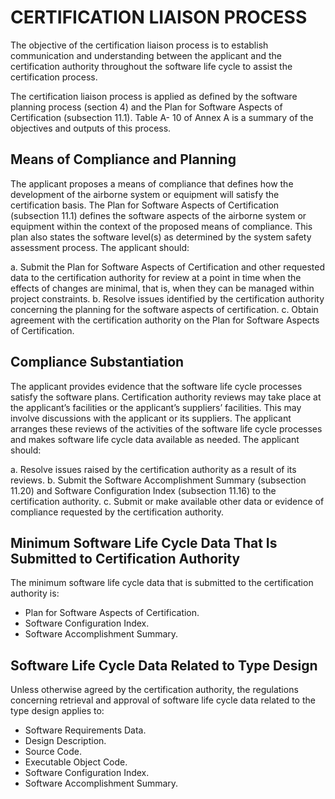 # CERTIFICATION LIAISON PROCESS

The objective of the certification liaison process is to establish communication and understanding between the applicant and the certification authority throughout the software life cycle to assist the certification process.

The certification liaison process is applied as defined by the software planning process (section 4) and the Plan for Software Aspects of Certification (subsection 11.1). Table A- 10 of Annex A is a summary of the objectives and outputs of this process.

## Means of Compliance and Planning

The applicant proposes a means of compliance that defines how the development of the airborne system or equipment will satisfy the certification basis. The Plan for Software Aspects of Certification (subsection 11.1) defines the software aspects of the airborne system or equipment within the context of the proposed means of compliance. This plan also states the software level(s) as determined by the system safety assessment process. The applicant should:

   a. Submit the Plan for Software Aspects of Certification and other requested data to the certification authority for review at a point in time when the effects of changes are minimal, that is, when they can be managed within project constraints.
   b. Resolve issues identified by the certification authority concerning the planning for the software aspects of certification.
   c. Obtain agreement with the certification authority on the Plan for Software Aspects of Certification.

## Compliance Substantiation

The applicant provides evidence that the software life cycle processes satisfy the software plans. Certification authority reviews may take place at the applicant’s facilities or the applicant’s suppliers’ facilities. This may involve discussions with the applicant or its suppliers. The applicant arranges these reviews of the activities of the software life cycle processes and makes software life cycle data available as needed. The applicant should:

   a. Resolve issues raised by the certification authority as a result of its reviews.
   b. Submit the Software Accomplishment Summary (subsection 11.20) and Software Configuration Index (subsection 11.16) to the certification authority.
   c. Submit or make available other data or evidence of compliance requested by the certification authority.

## Minimum Software Life Cycle Data That Is Submitted to Certification Authority

The minimum software life cycle data that is submitted to the certification authority is:

   - Plan for Software Aspects of Certification.
   - Software Configuration Index.
   - Software Accomplishment Summary.

## Software Life Cycle Data Related to Type Design

Unless otherwise agreed by the certification authority, the regulations concerning retrieval and approval of software life cycle data related to the type design applies to:

   - Software Requirements Data.
   - Design Description.
   - Source Code.
   - Executable Object Code.
   - Software Configuration Index.
   - Software Accomplishment Summary.
